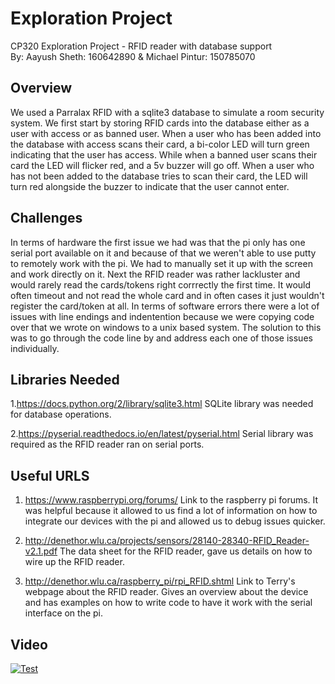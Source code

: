 # Exploration Project
CP320 Exploration Project - RFID reader with database support\
By: Aayush Sheth: 160642890 & Michael Pintur: 150785070 

## Overview
  We used a Parralax RFID with a sqlite3 database to simulate a room security system. We first start by storing RFID cards into the database either as a user with access or as banned user. When a user who has been added into the database with access scans their card, a bi-color LED will turn green indicating that the user has access. While when a banned user scans their card the LED will flicker red, and a 5v buzzer will go off.  When a user who has not been added to the database tries to scan their card, the LED will turn red alongside the buzzer to indicate that the user cannot enter. 

## Challenges
In terms of hardware the first issue we had was that the pi only has one serial port available on it and because of that we weren't able to use putty to remotely work with the pi. We had to manually set it up with the screen and work directly on it. Next the RFID reader was rather lackluster and would rarely read the cards/tokens right corrrectly the first time. It would often timeout and not read the whole card and in often cases it just wouldn't register the card/token at all. In terms of software errors there were a lot of issues with line endings and indentention because we were copying code over that we wrote on windows to a unix based system. The solution to this was to go through the code line by and address each one of those issues individually.


## Libraries Needed
1.https://docs.python.org/2/library/sqlite3.html
SQLite library was needed for database operations.

2.https://pyserial.readthedocs.io/en/latest/pyserial.html
Serial library was required as the RFID reader ran on serial ports.


## Useful URLS
1. https://www.raspberrypi.org/forums/ 
Link to the raspberry pi forums. It was helpful because it allowed to us find a lot of information on how to integrate our devices with the pi and allowed us to debug issues quicker.

2. http://denethor.wlu.ca/projects/sensors/28140-28340-RFID_Reader-v2.1.pdf
The data sheet for the RFID reader, gave us details on how to wire up the RFID reader.

3. http://denethor.wlu.ca/raspberry_pi/rpi_RFID.shtml
Link to Terry's webpage about the RFID reader. Gives an overview about the device and has examples on how to write code to have it work with the serial interface on the pi.


## Video
[![Test](https://img.youtube.com/vi/AqpAeMQy2bc&t=16s/0.jpg)](https://www.youtube.com/watch?v=AqpAeMQy2bc&t=16s)
